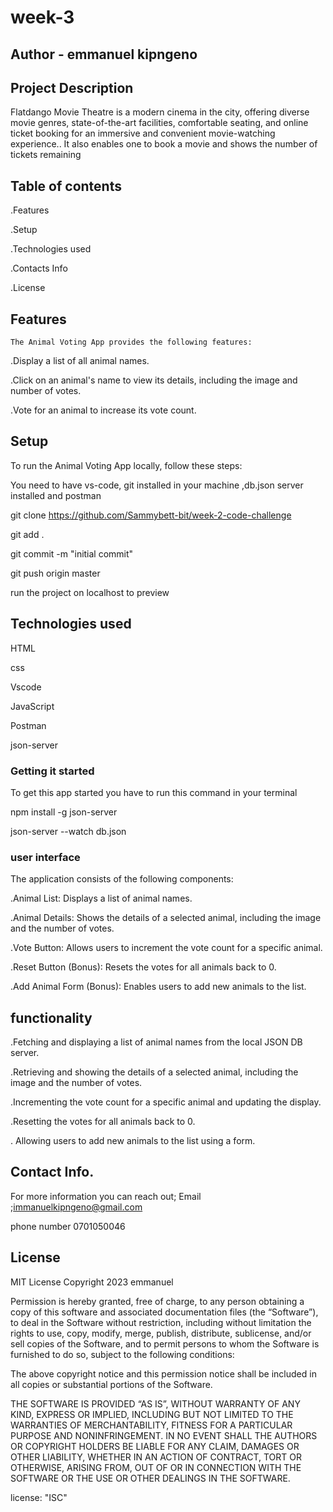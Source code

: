 # week-3
## Author - emmanuel kipngeno

## Project Description
   Flatdango Movie Theatre is a modern cinema in the city, offering diverse movie genres, state-of-the-art facilities, comfortable seating, and online ticket booking for an immersive and convenient movie-watching experience.. It also enables one to book a movie and shows the number of tickets remaining

## Table of contents
.Features 

.Setup 

.Technologies used 

.Contacts Info 

.License

## Features
    The Animal Voting App provides the following features:

.Display a list of all animal names.

.Click on an animal's name to view its details, including the image and number of votes. 

.Vote for an animal to increase its vote count.

## Setup
To run the Animal Voting App locally, follow these steps:

You need to have vs-code, git installed in your machine ,db.json server installed and postman

git clone https://github.com/Sammybett-bit/week-2-code-challenge

git add .

git commit -m "initial commit"

git push origin master

run the project on localhost to preview

## Technologies used
HTML

css

Vscode

JavaScript

Postman

json-server

### Getting it started

To get this app started you have to run this command in your terminal

   npm install -g json-server

   json-server --watch db.json

### user interface

The application consists of the following components:

.Animal List: Displays a list of animal names. 

.Animal Details: Shows the details of a selected animal, including the image and the number of votes. 

.Vote Button: Allows users to increment the vote count for a specific animal.

.Reset Button (Bonus): Resets the votes for all animals back to 0.

.Add Animal Form (Bonus): Enables users to add new animals to the list.

## functionality
.Fetching and displaying a list of animal names from the local JSON DB server.

 .Retrieving and showing the details of a selected animal, including the image and the number of votes. 
 
 .Incrementing the vote count for a specific animal and updating the display.
 
  .Resetting the votes for all animals back to 0. 
  
  . Allowing users to add new animals to the list using a form.

## Contact Info.
For more information you can reach out; Email ;immanuelkipngeno@gmail.com

phone number 0701050046

## License
MIT License Copyright 2023 emmanuel

Permission is hereby granted, free of charge, to any person obtaining a copy of this software and associated documentation files (the “Software”), to deal in the Software without restriction, including without limitation the rights to use, copy, modify, merge, publish, distribute, sublicense, and/or sell copies of the Software, and to permit persons to whom the Software is furnished to do so, subject to the following conditions:

The above copyright notice and this permission notice shall be included in all copies or substantial portions of the Software.

THE SOFTWARE IS PROVIDED “AS IS”, WITHOUT WARRANTY OF ANY KIND, EXPRESS OR IMPLIED, INCLUDING BUT NOT LIMITED TO THE WARRANTIES OF MERCHANTABILITY, FITNESS FOR A PARTICULAR PURPOSE AND NONINFRINGEMENT. IN NO EVENT SHALL THE AUTHORS OR COPYRIGHT HOLDERS BE LIABLE FOR ANY CLAIM, DAMAGES OR OTHER LIABILITY, WHETHER IN AN ACTION OF CONTRACT, TORT OR OTHERWISE, ARISING FROM, OUT OF OR IN CONNECTION WITH THE SOFTWARE OR THE USE OR OTHER DEALINGS IN THE SOFTWARE.

license: "ISC"